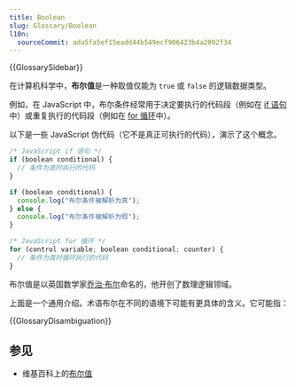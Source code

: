 ```yaml
---
title: Boolean
slug: Glossary/Boolean
l10n:
  sourceCommit: ada5fa5ef15eadd44b549ecf906423b4a2092f34
---
```


{{GlossarySidebar}}

在计算机科学中，**布尔值**是一种取值仅能为 `true` 或 `false` 的逻辑数据类型。

例如，在 JavaScript 中，布尔条件经常用于决定要执行的代码段（例如在 [if 语句](/zh-CN/docs/Web/JavaScript/Reference/Statements/if...else)中）或重复执行的代码段（例如在 [for 循环](/zh-CN/docs/Web/JavaScript/Reference/Statements/for)中）。

以下是一些 JavaScript 伪代码（它不是真正可执行的代码），演示了这个概念。

```js
/* JavaScript if 语句 */
if (boolean conditional) {
  // 条件为真时执行的代码
}

if (boolean conditional) {
  console.log("布尔条件被解析为真");
} else {
  console.log("布尔条件被解析为假");
}

/* JavaScript for 循环 */
for (control variable; boolean conditional; counter) {
  // 条件为真时循环执行的代码
}
```

布尔值是以英国数学家[乔治·布尔](https://zh.wikipedia.org/wiki/乔治·布尔)命名的，他开创了数理逻辑领域。

上面是一个通用介绍。术语布尔在不同的语境下可能有更具体的含义。它可能指：

{{GlossaryDisambiguation}}

## 参见

- 维基百科上的[布尔值](<https://zh.wikipedia.org/wiki/布林_(資料類型)>)
